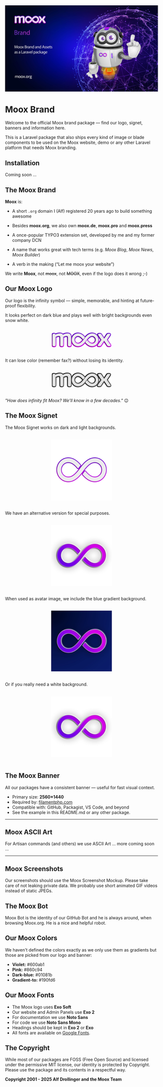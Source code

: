<div class="filament-hidden">

![Moox Jobs](banner.jpg)

</div>

# Moox Brand

Welcome to the official Moox brand package — find our logo, signet, banners and information here.

This is a Laravel package that also ships every kind of image or blade components to be used on the Moox website, demo or any other Laravel platform that needs Moox branding.

## Installation

Coming soon ...

## The Moox Brand

**Moox** is:

-   A short `.org` domain I (Alf) registered 20 years ago to build something awesome

-   Besides **moox.org**, we also own **moox.de**, **moox.pro** and **moox.press**

-   A once-popular TYPO3 extension set, developed by me and my former company DCN

-   A name that works great with tech terms (e.g. _Moox Blog_, _Moox News_, _Moox Builder_)

-   A verb in the making (“Let me moox your website”)

We write **Moox**, not ~~moox~~, not ~~MOOX~~, even if the logo does it wrong ;-)

## Our Moox Logo

Our logo is the infinity symbol — simple, memorable, and hinting at future-proof flexibility.

It looks perfect on dark blue and plays well with bright backgrounds even snow white.

<p align="center">
    <br>
    <img src="./public/logo/moox-logo.png" width="200" alt="Moox Logo">
    <br>
    <br>
</p>

It can lose color (remember fax?) without losing its identity.

<p align="center">
    <br>
    <img src="./public/logo/moox-logo-monochrome.png" width="200" alt="Moox Logo">
    <br>
    <br>
</p>

_"How does infinity fit Moox? We’ll know in a few decades."_ 😉

## The Moox Signet

The Moox Signet works on dark and light backgrounds.

<p align="center">
    <br>
    <img src="./public/signet/signet.png" width="200" alt="Moox">
    <br>
    <br>
</p>

We have an alternative version for special purposes.

<p align="center">
    <br>
    <img src="./public/signet/signet-alt.png" width="200" alt="Moox">
    <br>
    <br>
</p>

When used as avatar image, we include the blue gradient background.

<p align="center">
    <br>
    <img src="./public/signet/avatar-on-blue.jpg" width="200" alt="Moox">
    <br>
    <br>
</p>

Or if you really need a white background.

<p align="center">
    <br>
    <img src="./public/signet/avatar-on-white.jpg" width="200" alt="Moox">
    <br>
    <br>
</p>

## The Moox Banner

All our packages have a consistent banner — useful for fast visual context.

-   Primary size: **2560×1440**
-   Required by: [filamentphp.com](https://filamentphp.com/)
-   Compatible with: GitHub, Packagist, VS Code, and beyond
-   See the example in this README.md or any other package.

---

## Moox ASCII Art

For Artisan commands (and others) we use ASCII Art ... more coming soon ...

---

## Moox Screenshots

Our screenshots should use the Moox Screenshot Mockup. Please take care of not leaking private data. We probably use short animated GIF videos instead of static JPEGs.

## The Moox Bot

Moox Bot is the identity of our GitHub Bot and he is always around, when browsing Moox.org. He is a nice and helpful robot.

## Our Moox Colors

We haven't defined the colors exactly as we only use them as gradients but those are picked from our logo and banner:

-   **Violet:** #600ab1
-   **Pink:** #860c94
-   **Dark-blue:** #01081b
-   **Gradient-to:** #190fd6

## Our Moox Fonts

- The Moox logo uses **Exo Soft**
- Our website and Admin Panels use **Exo 2**
- For documentation we use **Noto Sans** 
- For code we use **Noto Sans Mono**
- Headings should be kept in **Exo 2** or **Exo** 
- All fonts are available on [Google Fonts](https://fonts.google.com/).

## The Copyright

While most of our packages are FOSS (Free Open Source) and licensed under the permissive MIT license, our identity is protected by Copyright. Please use the package and its contents in a respectful way.

**Copyright 2001 - 2025 Alf Drollinger and the Moox Team**
